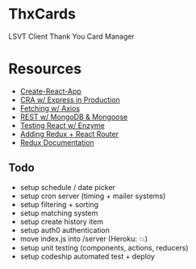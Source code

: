 # ThxCards
LSVT Client Thank You Card Manager

# Resources
* [Create-React-App](https://github.com/facebookincubator/create-react-app)
* [CRA w/ Express in Production](https://daveceddia.com/create-react-app-express-production)
* [Fetching w/ Axios](https://github.com/axios/axios)
* [REST w/ MongoDB & Mongoose](https://www.youtube.com/watch?v=L1DGbI-U_e4)
* [Testing React w/ Enzyme](https://medium.com/kevin-salters-blog/testing-react-with-enzyme-fbfc30190e70)
* [Adding Redux + React Router](https://medium.com/@notrab/getting-started-with-create-react-app-redux-react-router-redux-thunk-d6a19259f71f)
* [Redux Documentation](https://redux.js.org)

## Todo
* setup schedule / date picker
* setup cron server (timing + mailer systems)
* setup filtering + sorting
* setup matching system
* setup create history item
* setup auth0 authentication
* move index.js into /server (Heroku: 💥)
* setup unit testing (components, actions, reducers)
* setup codeship automated test + deploy
